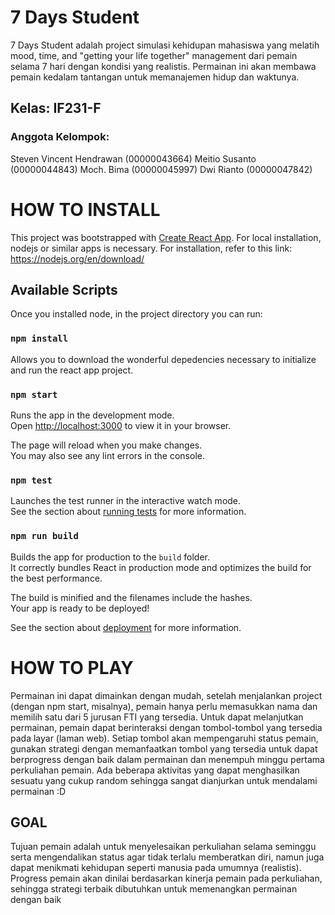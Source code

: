 # 7 Days Student
7 Days Student adalah project simulasi kehidupan mahasiswa yang melatih mood, time, and "getting your life together" management dari pemain selama 7 hari dengan kondisi yang realistis. Permainan ini akan membawa pemain kedalam tantangan untuk memanajemen hidup dan waktunya.

## Kelas: IF231-F
### Anggota Kelompok:
Steven Vincent Hendrawan (00000043664)
Meitio Susanto (00000044843)
Moch. Bima (00000045997)
Dwi Rianto (00000047842)

# HOW TO INSTALL
This project was bootstrapped with [Create React App](https://github.com/facebook/create-react-app).
For local installation, nodejs or similar apps is necessary. For installation, refer to this link: https://nodejs.org/en/download/

## Available Scripts

Once you installed node, in the project directory you can run:

### `npm install`
Allows you to download the wonderful depedencies necessary to initialize and run the react app project.

### `npm start`
Runs the app in the development mode.\
Open [http://localhost:3000](http://localhost:3000) to view it in your browser.

The page will reload when you make changes.\
You may also see any lint errors in the console.

### `npm test`

Launches the test runner in the interactive watch mode.\
See the section about [running tests](https://facebook.github.io/create-react-app/docs/running-tests) for more information.

### `npm run build`

Builds the app for production to the `build` folder.\
It correctly bundles React in production mode and optimizes the build for the best performance.

The build is minified and the filenames include the hashes.\
Your app is ready to be deployed!

See the section about [deployment](https://facebook.github.io/create-react-app/docs/deployment) for more information.

# HOW TO PLAY
Permainan ini dapat dimainkan dengan mudah, setelah menjalankan project (dengan npm start, misalnya), pemain hanya perlu memasukkan nama dan memilih satu dari 5 jurusan FTI yang tersedia. Untuk dapat melanjutkan permainan, pemain dapat berinteraksi dengan tombol-tombol yang tersedia pada layar (laman web). Setiap tombol akan mempengaruhi status pemain, gunakan strategi dengan memanfaatkan tombol yang tersedia untuk dapat berprogress dengan baik dalam permainan dan menempuh minggu pertama perkuliahan pemain. Ada beberapa aktivitas yang dapat menghasilkan sesuatu yang cukup random sehingga sangat dianjurkan untuk mendalami permainan :D

## GOAL
Tujuan pemain adalah untuk menyelesaikan perkuliahan selama seminggu serta mengendalikan status agar tidak terlalu memberatkan diri, namun juga dapat menikmati kehidupan seperti manusia pada umumnya (realistis). Progress pemain akan dinilai berdasarkan kinerja pemain pada perkuliahan, sehingga strategi terbaik dibutuhkan untuk memenangkan permainan dengan baik
